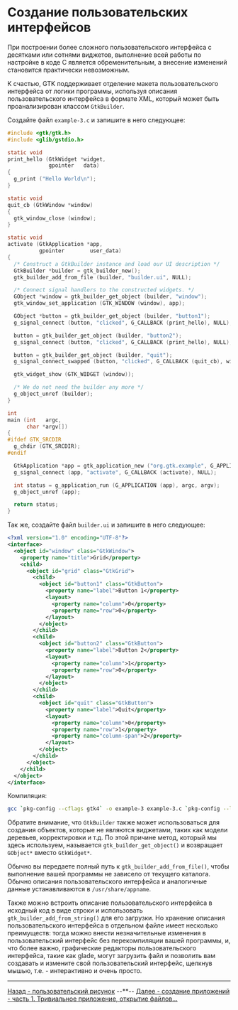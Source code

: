 # Создание пользовательских интерфейсов

При построении более сложного пользовательского интерфейса с десятками или сотнями виджетов, выполнение всей работы по настройке в коде C является обременительным, а внесение изменений становится практически невозможным.

К счастью, GTK поддерживает отделение макета пользовательского интерфейса от логики программы, используя описания пользовательского интерфейса в формате XML, который может быть проанализирован классом `GtkBuilder`.

Создайте файл `example-3.c` и запишите в него следующее:
```c
#include <gtk/gtk.h>
#include <glib/gstdio.h>

static void
print_hello (GtkWidget *widget,
             gpointer   data)
{
  g_print ("Hello World\n");
}

static void
quit_cb (GtkWindow *window)
{
  gtk_window_close (window);
}

static void
activate (GtkApplication *app,
          gpointer        user_data)
{
  /* Construct a GtkBuilder instance and load our UI description */
  GtkBuilder *builder = gtk_builder_new();
  gtk_builder_add_from_file (builder, "builder.ui", NULL);

  /* Connect signal handlers to the constructed widgets. */
  GObject *window = gtk_builder_get_object (builder, "window");
  gtk_window_set_application (GTK_WINDOW (window), app);

  GObject *button = gtk_builder_get_object (builder, "button1");
  g_signal_connect (button, "clicked", G_CALLBACK (print_hello), NULL);

  button = gtk_builder_get_object (builder, "button2");
  g_signal_connect (button, "clicked", G_CALLBACK (print_hello), NULL);

  button = gtk_builder_get_object (builder, "quit");
  g_signal_connect_swapped (button, "clicked", G_CALLBACK (quit_cb), window);

  gtk_widget_show (GTK_WIDGET (window));

  /* We do not need the builder any more */
  g_object_unref (builder);
}

int
main (int   argc,
      char *argv[])
{
#ifdef GTK_SRCDIR
  g_chdir (GTK_SRCDIR);
#endif

  GtkApplication *app = gtk_application_new ("org.gtk.example", G_APPLICATION_FLAGS_NONE);
  g_signal_connect (app, "activate", G_CALLBACK (activate), NULL);

  int status = g_application_run (G_APPLICATION (app), argc, argv);
  g_object_unref (app);

  return status;
}
```

Так же, создайте файл `builder.ui` и запишите в него следующее:
```xml
<?xml version="1.0" encoding="UTF-8"?>
<interface>
  <object id="window" class="GtkWindow">
    <property name="title">Grid</property>
    <child>
      <object id="grid" class="GtkGrid">
        <child>
          <object id="button1" class="GtkButton">
            <property name="label">Button 1</property>
            <layout>
              <property name="column">0</property>
              <property name="row">0</property>
            </layout>
          </object>
        </child>
        <child>
          <object id="button2" class="GtkButton">
            <property name="label">Button 2</property>
            <layout>
              <property name="column">1</property>
              <property name="row">0</property>
            </layout>
          </object>
        </child>
        <child>
          <object id="quit" class="GtkButton">
            <property name="label">Quit</property>
            <layout>
              <property name="column">0</property>
              <property name="row">1</property>
              <property name="column-span">2</property>
            </layout>
          </object>
        </child>
      </object>
    </child>
  </object>
</interface>
```

Компиляция:
```bash
gcc `pkg-config --cflags gtk4` -o example-3 example-3.c `pkg-config --libs gtk4`
```

Обратите внимание, что `GtkBuilder` также может использоваться для создания объектов, которые не являются виджетами, таких как модели деревьев, корректировки и т.д. По этой причине метод, который мы здесь используем, называется `gtk_builder_get_object()` и возвращает `GObject*` вместо `GtkWidget*`.

Обычно вы передаете полный путь к `gtk_builder_add_from_file()`, чтобы выполнение вашей программы не зависело от текущего каталога. Обычно описания пользовательского интерфейса и аналогичные данные устанавливаются в `/usr/share/appname`.

Также можно встроить описание пользовательского интерфейса в исходный код в виде строки и использовать `gtk_builder_add_from_string()` для его загрузки. Но хранение описания пользовательского интерфейса в отдельном файле имеет несколько преимуществ: тогда можно внести незначительные изменения в пользовательский интерфейс без перекомпиляции вашей программы, и, что более важно, графические редакторы пользовательского интерфейса, такие как glade, могут загрузить файл и позволить вам создавать и измените свой пользовательский интерфейс, щелкнув мышью, т.е. - интерактивно и очень просто.

***
[Назад - пользовательский рисунок](gtk4.md)
--**--
[Далее - создание приложений - часть 1. Тривиальное приложение, открытие файлов...](gtk6.md)

